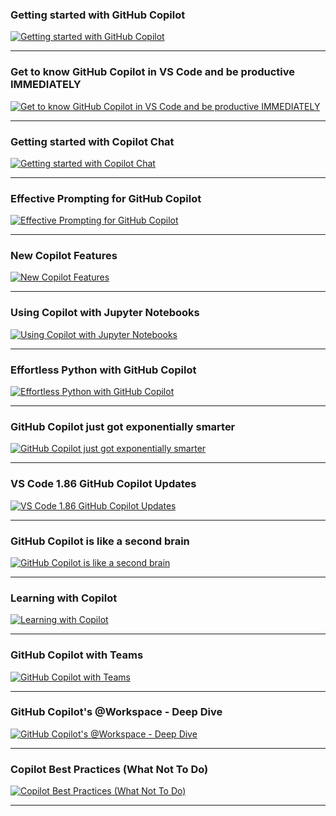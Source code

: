 ### Getting started with GitHub Copilot
[![Getting started with GitHub Copilot](https://img.youtube.com/vi/Fi3AJZZregI/0.jpg)](https://www.youtube.com/watch?v=Fi3AJZZregI)

---
### Get to know GitHub Copilot in VS Code and be productive IMMEDIATELY

[![Get to know GitHub Copilot in VS Code and be productive IMMEDIATELY](https://img.youtube.com/vi/jXp5D5ZnxGM/0.jpg)](https://www.youtube.com/watch?v=jXp5D5ZnxGM)

---
### Getting started with Copilot Chat

[![Getting started with Copilot Chat](https://img.youtube.com/vi/3surPGP7_4o/0.jpg)](https://www.youtube.com/watch?v=3surPGP7_4o)

---
### Effective Prompting for GitHub Copilot

[![Effective Prompting for GitHub Copilot](https://img.youtube.com/vi/ImWfIDTxn7E/0.jpg)](https://www.youtube.com/watch?v=ImWfIDTxn7E)

---
### New Copilot Features

[![New Copilot Features](https://img.youtube.com/vi/n8fNI4SIlk8/0.jpg)](https://youtu.be/n8fNI4SIlk8?si=r0bo6Q-P7hJ1-yEZ)

---

### Using Copilot with Jupyter Notebooks

[![Using Copilot with Jupyter Notebooks](https://img.youtube.com/vi/QS_bh-3qKdw/0.jpg)](https://www.youtube.com/watch?v=QS_bh-3qKdw)

---
### Effortless Python with GitHub Copilot

[![Effortless Python with GitHub Copilot](https://img.youtube.com/vi/DSHfHT5qnGc/0.jpg)](https://youtu.be/DSHfHT5qnGc?si=Kw11-Cb24X-OxnVt)

---
### GitHub Copilot just got exponentially smarter

[![GitHub Copilot just got exponentially smarter](https://img.youtube.com/vi/SZVCJRUADc4/0.jpg)](http://youtube.com/watch?v=SZVCJRUADc4)

---
### VS Code 1.86 GitHub Copilot Updates

[![VS Code 1.86 GitHub Copilot Updates](https://img.youtube.com/vi/9ngQFuAsiiM/0.jpg)](https://www.youtube.com/watch?v=9ngQFuAsiiM)

---

### GitHub Copilot is like a second brain

[![GitHub Copilot is like a second brain](https://img.youtube.com/vi/o3qURBllpGM/0.jpg)](https://www.youtube.com/shorts/o3qURBllpGM)

---

### Learning with Copilot

[![Learning with Copilot](https://img.youtube.com/vi/rjmXBs5l_7M/0.jpg)](https://www.youtube.com/shorts/rjmXBs5l_7M)

----
### GitHub Copilot with Teams

[![GitHub Copilot with Teams](https://img.youtube.com/vi/a06rT7Jxyr8/0.jpg)](https://www.youtube.com/watch?v=a06rT7Jxyr8&list=RDCMUCs5Y5_7XK8HLDX0SLNwkd3w&index=17)

---
### GitHub Copilot's @Workspace - Deep Dive

[![GitHub Copilot's @Workspace - Deep Dive](https://img.youtube.com/vi/3Yz48eenPEE/0.jpg)](https://www.youtube.com/watch?v=3Yz48eenPEE)

---
### Copilot Best Practices (What Not To Do)

[![Copilot Best Practices (What Not To Do)](https://img.youtube.com/vi/2q0BoioYSxQ/0.jpg)](https://www.youtube.com/watch?v=2q0BoioYSxQ)

---
